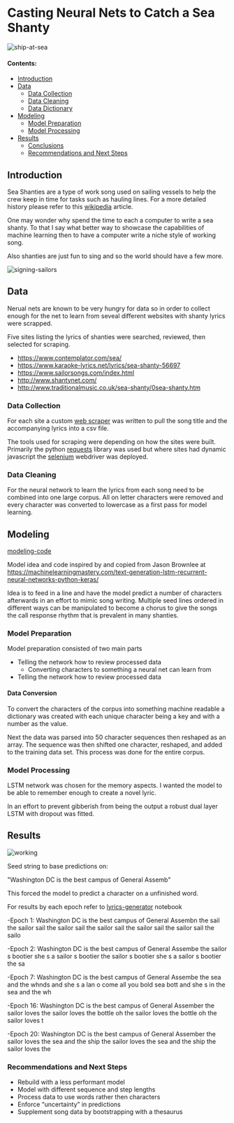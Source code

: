 # Casting Neural Nets to Catch a Sea Shanty

![ship-at-sea](./images/ship-at-sea-01.jpg)

#### Contents:
- [Introduction](#Introduction)
- [Data](#Data)
    * [Data Collection](#Data-Collection)
    * [Data Cleaning](#Data-Cleaning)
    * [Data Dictionary](#Data-Dictionary)
- [Modeling](#Modeling)
    * [Model Preparation](#Model-Preparation)
    * [Model Processing](#Model-Processing)
- [Results](#Results)
    * [Conclusions](#Conclusions)
    * [Recommendations and Next Steps](#Recommendations-and-Next-Steps)


## Introduction
Sea Shanties are a type of work song used on sailing vessels to help the crew keep in time for tasks such as hauling lines. For a more detailed history please refer to this [wikipedia](https://en.wikipedia.org/wiki/Sea_shanty) article.

One may wonder why spend the time to each a computer to write a sea shanty. To that I say what better way to showcase the capabilities of machine learning then to have a computer write a niche style of working song.

Also shanties are just fun to sing and so the world should have a few more.

![signing-sailors](./images/singing-sailors.jpg)

## Data
Nerual nets are known to be very hungry for data so in order to collect enough for the net to learn from seveal different websites with shanty lyrics were scrapped.

Five sites listing the lyrics of shanties were searched, reviewed, then selected for scraping.
- https://www.contemplator.com/sea/
- https://www.karaoke-lyrics.net/lyrics/sea-shanty-56697
- https://www.sailorsongs.com/index.html
- http://www.shantynet.com/
- http://www.traditionalmusic.co.uk/sea-shanty/0sea-shanty.htm

### Data Collection
For each site a custom [web scraper](./code/scrapers) was written to pull the song title and the accompanying lyrics into a csv file.

The tools used for scraping were depending on how the sites were built. Primarily the python [requests](https://requests.readthedocs.io/en/master/) library was used but where sites had dynamic javascript the [selenium](https://www.selenium.dev/) webdriver was deployed.

### Data Cleaning
For the neural network to learn the lyrics from each song need to be combined into one large corpus. All on letter characters were removed and every character was converted to lowercase as a first pass for model learning.


## Modeling
[modeling-code](./code/model/model-building/model-building.ipynb)

Model idea and code inspired by and copied from Jason Brownlee at https://machinelearningmastery.com/text-generation-lstm-recurrent-neural-networks-python-keras/

Idea is to feed in a line and have the model predict a number of characters afterwards in an effort to mimic song writing. Multiple seed lines ordered in different ways can be manipulated to become a chorus to give the songs the call response rhythm that is prevalent in many shanties.

### Model Preparation
Model preparation consisted of two main parts
- Telling the network how to review processed data
  - Converting characters to something a neural net can learn from
- Telling the network how to review processed data

#### Data Conversion
To convert the characters of the corpus into something machine readable a dictionary was created with each unique character being a key and with a number as the value.

Next the data was parsed into 50 character sequences then reshaped as an array. The sequence was then shifted one character, reshaped, and added to the training data set. This process was done for the entire corpus.





### Model Processing

LSTM network was chosen for the memory aspects. I wanted the model to be able to remember enough to create a novel lyric.

In an effort to prevent gibberish from being the output a robust dual layer LSTM with dropout was fitted.



## Results

![working](./images/Halyards.jpg)

Seed string to base predictions on:

"Washington DC is the best campus of General Assemb"

This forced the model to predict a character on a unfinished word.

For results by each epoch refer to [lyrics-generator](./code/model/lyric-generation/lyrics-generator.ipynb) notebook

-Epoch 1:
Washington DC is the best campus of General Assembn the sail the sailor sail the sailor sail the sailor sail the sailor sail the sailor sail the sailo

-Epoch 2:
Washington DC is the best campus of General Assembe the sailor s bootier she s a sailor s bootier the sailor s bootier she s a sailor s bootier the sa

-Epoch 7:
Washington DC is the best campus of General Assembe the sea and the whnds and she s a lan o come all you bold sea bott and she s in the sea and the wh

-Epoch 16:
Washington DC is the best campus of General Assember the sailor loves the sailor loves the bottle oh the sailor loves the bottle oh the sailor loves t

-Epoch 20:
Washington DC is the best campus of General Assember the sailor loves the sea and the ship the sailor loves the sea and the ship the sailor loves the

### Recommendations and Next Steps
- Rebuild with a less performant model
- Model with different sequence and step lengths
- Process data to use words rather then characters
- Enforce “uncertainty” in predictions
- Supplement song data by bootstrapping with a thesaurus
